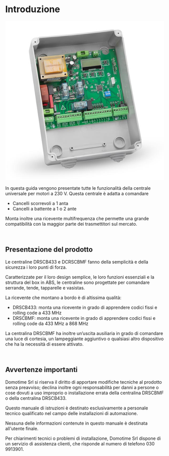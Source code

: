 # Introduzione

![alt Centrale per canccelli](assets/DUCB230V.jpeg "Centrale per cancelli")

In questa guida vengono presentate tutte le funzionalità della centrale universale per motori a 230 V. Questa centrale è adatta a comandare

- Cancelli scorrevoli a 1 anta
- Cancelli a battente a 1 o 2 ante

Monta inoltre una ricevente multifrequenza che permette una grande compatibilità con la maggior parte dei trasmettitori sul mercato.
<br>

<br>

## Presentazione del prodotto

Le centraline DRSCB433 e DCRSCBMF fanno della semplicità e della sicurezza i loro punti di forza.

Caratterizzate per il loro design semplice, le loro funzioni essenziali e la struttura del box in ABS, le centraline sono progettate per comandare serrande, tende, tapparelle e vasistas.

La ricevente che montano a bordo è di altissima qualità:

- DRSCB433: monta una ricevente in grado di apprendere codici fissi e rolling code a 433 MHz
- DRSCBMF: monta una ricevente in grado di apprendere codici fissi e rolling code da 433 MHz a 868 MHz

La centralina DRSCBMF ha inoltre un’uscita ausiliaria in grado di comandare una luce di cortesia, un lampeggiante aggiuntivo o qualsiasi altro dispositivo che ha la necessità di essere attivato.

<br>

## Avvertenze importanti

Domotime Srl si riserva il diritto di apportare modifiche tecniche al prodotto senza preavviso; declina inoltre ogni responsabilità per danni a persone o cose dovuti a uso improprio o installazione errata della centralina DRSCBMF o della centralina DRSCB433.

Questo manuale di istruzioni è destinato esclusivamente a personale tecnico qualificato nel campo delle installazioni di automazione.

Nessuna delle informazioni contenute in questo manuale è destinata all'utente finale.

Per chiarimenti tecnici o problemi di installazione, Domotime Srl dispone di un servizio di assistenza clienti, che
risponde al numero di telefono 030 9913901.